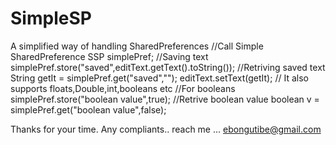 # SimpleSP
A simplified way of handling SharedPreferences
//Call Simple SharedPreference
    SSP simplePref;
//Saving text
    simplePref.store("saved",editText.getText().toString());
//Retriving saved text
    String getIt = simplePref.get("saved","");
    editText.setText(getIt);
// It also supports floats,Double,int,booleans etc
//For booleans
simplePref.store("boolean value",true);
//Retrive boolean value
boolean v = simplePref.get("boolean value",false);

Thanks for your time.
Any compliants.. reach me ... ebongutibe@gmail.com
